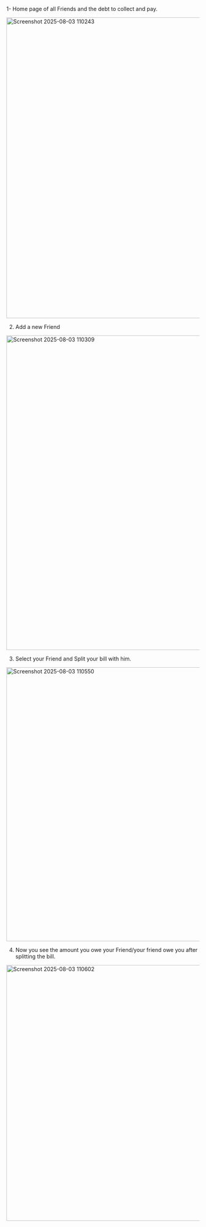 1- Home page of all Friends and the debt to collect and pay.

<img width="1515" height="784" alt="Screenshot 2025-08-03 110243" src="https://github.com/user-attachments/assets/73f4e795-c745-480f-9ff1-48f4f3c370fb" />

2. Add a new Friend

<img width="1429" height="820" alt="Screenshot 2025-08-03 110309" src="https://github.com/user-attachments/assets/2f24f98f-e3be-47eb-bfb1-fb2517140dc9" />

3. Select your Friend and Split your bill with him.

<img width="1499" height="714" alt="Screenshot 2025-08-03 110550" src="https://github.com/user-attachments/assets/5377339c-82b0-4840-a97c-7f10533b66a8" />

4. Now you see the amount you owe your Friend/your friend owe you after splitting the bill.

<img width="1247" height="667" alt="Screenshot 2025-08-03 110602" src="https://github.com/user-attachments/assets/a25b7ff7-2b87-4c17-9eb9-06a01b53108b" />
